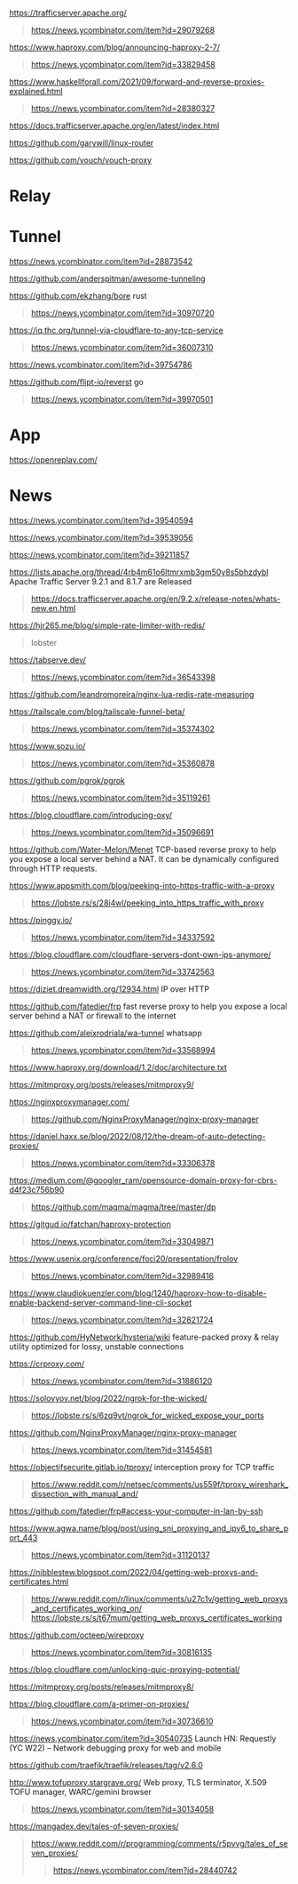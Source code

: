 https://trafficserver.apache.org/
> https://news.ycombinator.com/item?id=29079268

https://www.haproxy.com/blog/announcing-haproxy-2-7/
> https://news.ycombinator.com/item?id=33829458

https://www.haskellforall.com/2021/09/forward-and-reverse-proxies-explained.html
> https://news.ycombinator.com/item?id=28380327

https://docs.trafficserver.apache.org/en/latest/index.html

https://github.com/garywill/linux-router

https://github.com/vouch/vouch-proxy

# Relay

# Tunnel
https://news.ycombinator.com/item?id=28873542

https://github.com/anderspitman/awesome-tunneling

https://github.com/ekzhang/bore rust
> https://news.ycombinator.com/item?id=30970720

https://iq.thc.org/tunnel-via-cloudflare-to-any-tcp-service
> https://news.ycombinator.com/item?id=36007310

https://news.ycombinator.com/item?id=39754786

https://github.com/flipt-io/reverst go
> https://news.ycombinator.com/item?id=39970501

# App
https://openreplay.com/

# News
https://news.ycombinator.com/item?id=39540594

https://news.ycombinator.com/item?id=39539056

https://news.ycombinator.com/item?id=39211857

https://lists.apache.org/thread/4rb4m61o6ltmrxmb3gm50y8s5bhzdybl Apache Traffic Server 9.2.1 and 8.1.7 are Released
> https://docs.trafficserver.apache.org/en/9.2.x/release-notes/whats-new.en.html

https://hjr265.me/blog/simple-rate-limiter-with-redis/
> lobster

https://tabserve.dev/
> https://news.ycombinator.com/item?id=36543398

https://github.com/leandromoreira/nginx-lua-redis-rate-measuring

https://tailscale.com/blog/tailscale-funnel-beta/
> https://news.ycombinator.com/item?id=35374302

https://www.sozu.io/
> https://news.ycombinator.com/item?id=35360878

https://github.com/pgrok/pgrok
> https://news.ycombinator.com/item?id=35119261

https://blog.cloudflare.com/introducing-oxy/
> https://news.ycombinator.com/item?id=35096691

https://github.com/Water-Melon/Menet TCP-based reverse proxy to help you expose a local server behind a NAT. It can be dynamically configured through HTTP requests.

https://www.appsmith.com/blog/peeking-into-https-traffic-with-a-proxy
> https://lobste.rs/s/28i4wl/peeking_into_https_traffic_with_proxy

https://pinggy.io/
> https://news.ycombinator.com/item?id=34337592

https://blog.cloudflare.com/cloudflare-servers-dont-own-ips-anymore/
> https://news.ycombinator.com/item?id=33742563

https://diziet.dreamwidth.org/12934.html IP over HTTP

https://github.com/fatedier/frp fast reverse proxy to help you expose a local server behind a NAT or firewall to the internet

https://github.com/aleixrodriala/wa-tunnel whatsapp
> https://news.ycombinator.com/item?id=33568994

https://www.haproxy.org/download/1.2/doc/architecture.txt

https://mitmproxy.org/posts/releases/mitmproxy9/

https://nginxproxymanager.com/
> https://github.com/NginxProxyManager/nginx-proxy-manager

https://daniel.haxx.se/blog/2022/08/12/the-dream-of-auto-detecting-proxies/
> https://news.ycombinator.com/item?id=33306378

https://medium.com/@googler_ram/opensource-domain-proxy-for-cbrs-d4f23c756b90
> https://github.com/magma/magma/tree/master/dp

https://gitgud.io/fatchan/haproxy-protection
> https://news.ycombinator.com/item?id=33049871

https://www.usenix.org/conference/foci20/presentation/frolov
> https://news.ycombinator.com/item?id=32989416

https://www.claudiokuenzler.com/blog/1240/haproxy-how-to-disable-enable-backend-server-command-line-cli-socket
> https://news.ycombinator.com/item?id=32821724

https://github.com/HyNetwork/hysteria/wiki feature-packed proxy & relay utility optimized for lossy, unstable connections

https://crproxy.com/
> https://news.ycombinator.com/item?id=31886120

https://solovyov.net/blog/2022/ngrok-for-the-wicked/
> https://lobste.rs/s/6zq9vt/ngrok_for_wicked_expose_your_ports

https://github.com/NginxProxyManager/nginx-proxy-manager
> https://news.ycombinator.com/item?id=31454581

https://objectifsecurite.gitlab.io/tproxy/ interception proxy for TCP traffic
> https://www.reddit.com/r/netsec/comments/us559f/tproxy_wireshark_dissection_with_manual_and/

https://github.com/fatedier/frp#access-your-computer-in-lan-by-ssh

https://www.agwa.name/blog/post/using_sni_proxying_and_ipv6_to_share_port_443
> https://news.ycombinator.com/item?id=31120137

https://nibblestew.blogspot.com/2022/04/getting-web-proxys-and-certificates.html
> https://www.reddit.com/r/linux/comments/u27c1v/getting_web_proxys_and_certificates_working_on/
> https://lobste.rs/s/t67mum/getting_web_proxys_certificates_working

https://github.com/octeep/wireproxy
> https://news.ycombinator.com/item?id=30816135

https://blog.cloudflare.com/unlocking-quic-proxying-potential/

https://mitmproxy.org/posts/releases/mitmproxy8/

https://blog.cloudflare.com/a-primer-on-proxies/
> https://news.ycombinator.com/item?id=30736610

https://news.ycombinator.com/item?id=30540735 Launch HN: Requestly (YC W22) – Network debugging proxy for web and mobile

https://github.com/traefik/traefik/releases/tag/v2.6.0

http://www.tofuproxy.stargrave.org/ Web proxy, TLS terminator, X.509 TOFU manager, WARC/gemini browser
> https://news.ycombinator.com/item?id=30134058

https://mangadex.dev/tales-of-seven-proxies/
> https://www.reddit.com/r/programming/comments/r5pvvg/tales_of_seven_proxies/
> > https://news.ycombinator.com/item?id=28440742